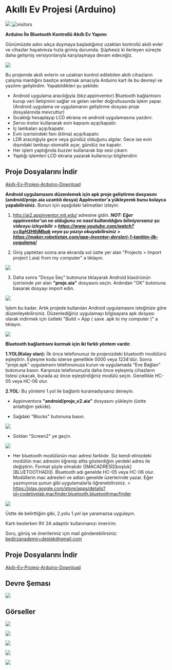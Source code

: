 # Akıllı Ev Projesi (Arduino)
<img src="https://raw.githubusercontent.com/BedirZanaDemir/AKILLI_EV_ARDUINO/master/resimler/4.jpg"></img>
![visitors](https://visitor-badge.laobi.icu/badge?page_id=bedirdemir.akilli_ev_arduino)

**Arduino İle Bluetooth Kontrollü Akıllı Ev Yapımı**

Günümüzde adını sıkça duymaya başladığımız uzaktan kontrollü akıllı evler ve cihazlar hayatımıza hızla girmiş durumda. Şüphesiz ki ilerleyen süreçte daha gelişmiş versiyonlarıyla karşılaşmaya devam edeceğiz.

<img src="https://raw.githubusercontent.com/bedirdemir/Akilli_Ev_Arduino/master/resimler/266579-1.jpg"></img>

Bu projemde akıllı evlerin ve uzaktan kontrol edilebilen akıllı cihazların çalışma mantığını basitçe anlatmak amacıyla Arduino kart ile bu devreyi ve yazılımı geliştirdim. Yapabildikleri şu şekilde:

- Android uygulama aracılığıyla (bkz:appinventor) Bluetooth bağlantısını kurup veri iletişimini sağlar ve gelen veriler doğrultusunda işlem yapar. (Android uygulama ve uygulamanın geliştirme dosyası proje dosyalarında mevcuttur)
- Sıcaklığı hesaplayıp LCD ekrana ve android uygulamasına yazdırır.
- Servo motor kullanarak evin kapısını açıp/kapatır.
- İç lambaları açıp/kapatır.
- Evin içerisindeki fanı (klima) açıp/kapatır.
- LDR aracılığıyla gece veya gündüz olduğunu algılar. Gece ise evin dışındaki lambayı otomatik açar, gündüz ise kapatır.
- Her işlem yaptığında buzzer kullanarak bip sesi çıkarır.
- Yaptığı işlemleri LCD ekrana yazarak kullanıcıyı bilgilendirir.

## Proje Dosyalarını İndir
<a href="https://github.com/BedirDemir/AKILLI_EV_ARDUINO/archive/master.zip">Akıllı-Ev-Projesi-Arduino-Download</a>

**Android uygulamasını düzenlemek için apk proje geliştirme dosyasını (android/proje.aia uzantılı dosya) AppInventor'a yükleyerek bunu kolayca yapabilirsiniz.**
Bunun için aşağıdaki talimatları izleyin:

1) http://ai2.appinventor.mit.edu/ adresine gidin. ***NOT: Eğer appinventor'un ne olduğunu ve nasıl kullanıldığını bilmiyorsanız şu videoyu izleyebilir > https://www.youtube.com/watch?v=SgH3H6jMbak veya şu yazıyı okuyabilirsiniz > https://maker.robotistan.com/app-inventor-dersleri-1-tanitim-ilk-uygulama/***

2) Giriş yaptıktan sonra ana ekranda sol üstte yer alan "Projects > Import project (.aia) from my computer" a tıklayın.

<img src="https://raw.githubusercontent.com/bedirdemir/Akilli_Ev_Arduino/master/resimler/t1.jpg"></img>

3) Daha sonra "Dosya Seç" butonuna tıklayarak Android klasörünün içerisinde yer alan **"proje.aia"** dosyasını seçin. Ardından "OK" butonuna basarak dosyayı import edin.

<img src="https://raw.githubusercontent.com/bedirdemir/Akilli_Ev_Arduino/master/resimler/t2.jpg"></img>

İşlem bu kadar. Artık projede kullanılan Android uygulamasını isteğinize göre düzenleyebilirsiniz. Düzenlediğiniz uygulamayı bilgisayara apk dosyası olarak indirmek için üstteki "Build > App ( save .apk to my computer )" a tıklayın.

<img src="https://raw.githubusercontent.com/bedirdemir/Akilli_Ev_Arduino/master/resimler/t6.jpg"></img>

**Bluetooth bağlantısını kurmak için iki farklı yöntem vardır.**

**1.YOL(Kolay olan):** İlk önce telefonunuz ile projenizdeki bluetooth modülünü eşleştirin. Eşleşme kodu isterse genellikle 0000 veya 1234'dür. Sonra "proje.apk" uygulamsını telefonunuza kurun ve uygulamada "Eve Bağlan" butonuna basın. Karşınıza telefonunuzla daha önce eşleşmiş cihazların listesi çıkacak, burada az önce eşleştirdiğiniz modülü seçin. Genellikle HC-05 veya HC-06 olur.

**2.YOL:** Bu yöntemi 1.yol ile bağlantı kuramadıysanız deneyin. 

- Appinventora **"android/proje_v2.aia"** dosyasını yükleyin (üstte anlattığım şekide).

- Sağdaki "Blocks" butonuna basın.

<img src="https://raw.githubusercontent.com/bedirdemir/Akilli_Ev_Arduino/master/resimler/t3.jpg"></img>

- Soldan "Screen2" ye geçin.

<img src="https://raw.githubusercontent.com/bedirdemir/Akilli_Ev_Arduino/master/resimler/t4.jpg"></img>

- Her bluetooth modülünün mac adresi farklıdır. Siz kendi elinizdeki modülün mac adresini öğrenip altta gösterdiğim yerdeki adres ile değiştirin. Format şöyle olmalıdır ([MACADRESİ][boşluk][BLUETOOTHADI]). Bluetooth adı genelde HC-05 veya HC-06 olur. Modüllerin mac adresleri ve adları genelde üzerlerinde yazar. Eğer yazmıyorsa şunun gibi uygulamalarla öğrenebilirsiniz. > https://play.google.com/store/apps/details?id=codetivelab.macfinder.bluetooth.bluetoothmacfinder

<img src="https://raw.githubusercontent.com/bedirdemir/Akilli_Ev_Arduino/master/resimler/t5.jpg"></img>

Üstte de belirttiğim gibi, 2.yolu 1.yol işe yaramazsa uygulayın.

Kartı beslerken 9V 2A adaptör kullanmanızı öneririm.

Soru, görüş ve önerileriniz için mail gönderebilirsiniz: bedirzanademir+destek@gmail.com
## Proje Dosyalarını İndir
<a href="https://github.com/BedirDemir/AKILLI_EV_ARDUINO/archive/master.zip">Akıllı-Ev-Projesi-Arduino-Download</a>
## Devre Şeması
<img src="https://raw.githubusercontent.com/BedirDemir/AKILLI_EV_ARDUINO/master/devre/akilli_ev_devre_bb.png"></img>
## Görseller
<img src="https://raw.githubusercontent.com/BedirDemir/AKILLI_EV_ARDUINO/master/resimler/5.JPG"></img>

<img src="https://raw.githubusercontent.com/BedirDemir/AKILLI_EV_ARDUINO/master/resimler/1.jpg"></img>

<img src="https://raw.githubusercontent.com/BedirDemir/AKILLI_EV_ARDUINO/master/resimler/2.jpg"></img>

<img src="https://raw.githubusercontent.com/BedirDemir/AKILLI_EV_ARDUINO/master/resimler/3.jpg"></img>

<img src="https://raw.githubusercontent.com/BedirDemir/AKILLI_EV_ARDUINO/master/resimler/_20180418_194428.JPG"></img>
